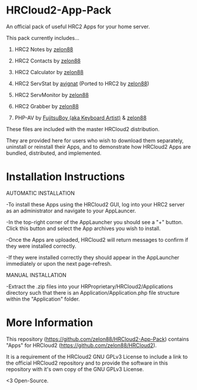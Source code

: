 # HRCloud2-App-Pack

An official pack of useful HRC2 Apps for your home server.

This pack currently includes...

1. HRC2 Notes  by [zelon88](https://github.com/zelon88) 

2. HRC2 Contacts  by [zelon88](https://github.com/zelon88) 

3. HRC2 Calculator  by [zelon88](https://github.com/zelon88) 

4. HRC2 ServStat by [avignat](https://github.com/avignat) (Ported to HRC2 by [zelon88](https://github.com/zelon88))

5. HRC2 ServMonitor by [zelon88](https://github.com/zelon88)

6. HRC2 Grabber by [zelon88](https://github.com/zelon88)

7. PHP-AV by [FujitsuBoy (aka Keyboard Artist)](https://sourceforge.net/projects/phpantivirus/) & [zelon88](https://github.com/zelon88)


These files are included with the master HRCloud2 distribution. 

They are provided here for users who wish to download them separately, uninstall or reinstall their Apps, and to demonstrate how HRCloud2 Apps are bundled, distributed, and implemented.
  
  
# Installation Instructions

AUTOMATIC INSTALLATION

-To install these Apps using the HRCloud2 GUI, log into your HRC2 server as an administrator and navigate to your AppLauncer.

-In the top-right corner of the AppLauncher you should see a "+" button. Click this button and select the App archives you wish
to install.

-Once the Apps are uploaded, HRCloud2 will return messages to confirm if they were installed correctly.

-If they were installed correctly they should appear in the AppLauncher immediately or upon the next page-refresh.


MANUAL INSTALLATION

-Extract the .zip files into your HRProprietary/HRCloud2/Applications directory such that there is an Application/Application.php file structure within the "Application" folder.

# More Information

This repository (https://github.com/zelon88/HRCloud2-App-Pack) contains "Apps" for HRCloud2 (https://github.com/zelon88/HRCloud2). 

It is a requirement of the HRCloud2 GNU GPLv3 License to include a link to the official HRCloud2 repository and to provide the software in this repository with it's own copy of the GNU GPLv3 License. 

<3 Open-Source.

